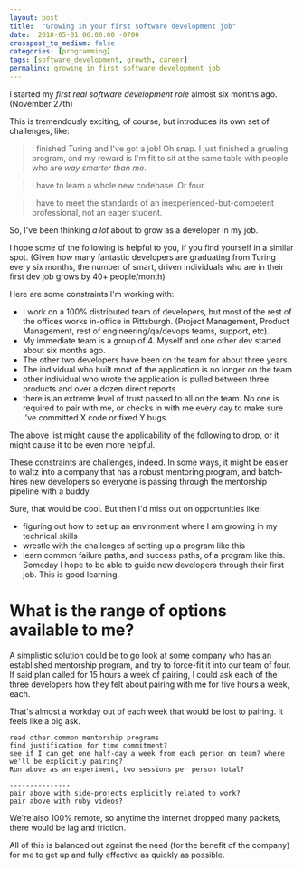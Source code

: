 ```yaml
---
layout: post
title:  "Growing in your first software development job"
date:  2018-05-01 06:00:00 -0700
crosspost_to_medium: false
categories: [programming]
tags: [software_development, growth, career]
permalink: growing_in_first_software_development_job
---
```



I started my _first real software development role_ almost six months ago. (November 27th)

This is tremendously exciting, of course, but introduces its own set of challenges, like:

> I finished Turing and I've got a job! Oh snap. I just finished a grueling program, and my reward is I'm fit to sit at the same table with people who are _way smarter than me_.

> I have to learn a whole new codebase. Or four.

> I have to meet the standards of an inexperienced-but-competent professional, not an eager student.

So, I've been thinking _a lot_ about to grow as a developer in my job.

I hope some of the following is helpful to you, if you find yourself in a similar spot. (Given how many fantastic developers are graduating from Turing every six months, the number of smart, driven individuals who are in their first dev job grows by 40+ people/month)

Here are some constraints I'm working with:

- I work on a 100% distributed team of developers, but most of the rest of the offices works in-office in Pittsburgh. (Project Management, Product Management, rest of engineering/qa/devops teams, support, etc).
- My immediate team is a group of 4. Myself and one other dev started about six months ago.
- The other two developers have been on the team for about three years.
- The individual who built most of the application is no longer on the team
- other individual who wrote the application is pulled between three products and over a dozen direct reports
- there is an extreme level of trust passed to all on the team. No one is required to pair with me, or checks in with me every day to make sure I've committed X code or fixed Y bugs.

The above list might cause the applicability of the following to drop, or it might cause it to be even more helpful.

<!--more-->

These constraints are challenges, indeed. In some ways, it might be easier to waltz into a company that has a robust mentoring program, and batch-hires new developers so everyone is passing through the mentorship pipeline with a buddy.

Sure, that would be cool. But then I'd miss out on opportunities like:

- figuring out how to set up an environment where I am growing in my technical skills
- wrestle with the challenges of setting up a program like this
- learn common failure paths, and success paths, of a program like this. Someday I hope to be able to guide new developers through their first job. This is good learning.

# What is the range of options available to me?

A simplistic solution could be to go look at some company who has an established mentorship program, and try to force-fit it into our team of four. If said plan called for 15 hours a week of pairing, I could ask each of the three developers how they felt about pairing with me for five hours a week, each.

That's almost a workday out of each week that would be lost to pairing. It feels like a big ask.

```
read other common mentorship programs
find justification for time commitment?
see if I can get one half-day a week from each person on team? where we'll be explicitly pairing?
Run above as an experiment, two sessions per person total?

---------------
pair above with side-projects explicitly related to work?
pair above with ruby videos?
```


We're also 100% remote, so anytime the internet dropped many packets, there would be lag and friction.

All of this is balanced out against the need (for the benefit of the company) for me to get up and fully effective as quickly as possible.
